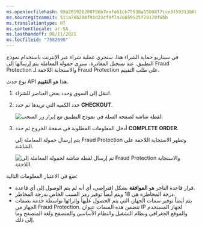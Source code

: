 ```yaml
---
ms.openlocfilehash: 99a20192b208f96b7eafa61cb75938a15b08f7cce3f593136608704c12248cf0
ms.sourcegitcommit: 511a76b204f93d23cf9f7a70059525f79170f6bb
ms.translationtype: HT
ms.contentlocale: ar-SA
ms.lasthandoff: 08/11/2021
ms.locfileid: "7582698"
---
```

في سيناريو حماية الشراء هذا، ستجري عملية شراء عبر الإنترنت باستخدام نموذج التطبيق. عند تسجيل المغادرة، سترى حمولة المعاملة يتم إرسالها إلى Fraud Protection والاستجابة اللاحقة لـ Fraud Protection على طلب التقييم. 

نوع حدث API هذا هو **التقييم**.

1.  انتقل إلى السوق وحدد بعض العناصر للشراء. 

2.  حدد الكمية التي تريدها ثم حدد **CHECKOUT**.

    ![لقطة شاشة لصفحة السلة في نموذج التطبيق مع إبراز زر السحب.](../media/checkout-ssm.png)

3.  أدخل المعلومات المطلوبة في صفحة الخروج ثم حدد **COMPLETE ORDER**. 

    يتم إرسال حمولة المعاملة إلى Fraud Protection وتظهر الاستجابة اللاحقة على الشاشة.

    ![تم إرسال لقطة شاشة لحمولة المعاملة إلى Fraud Protection والاستجابة اللاحقة.](../media/transaction-payload-ssm.png)

ضع في الاعتبار المعلومات التالية: 

- قرار قاعدة التاجر هو **الموافقة** بشكل افتراضي، أي أنه لم يتم الوصول إلى أي قاعدة. 
- درجة المخاطرة هي 18 ويتم أيضاً توفير رمز السبب الخاص بدرجة المخاطر.
- يتم أيضاً توفير سمات الجهاز، التي يتم الحصول عليها وإثرائها بواسطة خدمة بصمات الجهاز من Fraud Protection. تتضمن هذه السمات عنوان IP لجهاز المستخدم والموقع الجغرافي ونظام التشغيل والنظام الأساسي والمتصفح ولغة المتصفح وما إلى ذلك.


